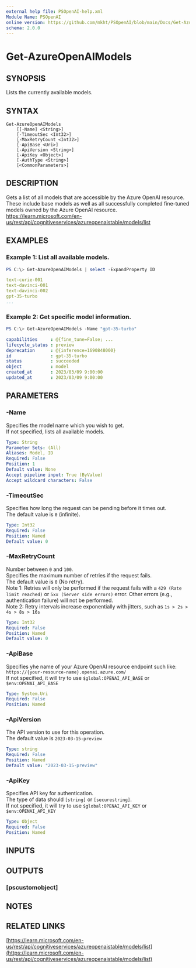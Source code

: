 ```yaml
---
external help file: PSOpenAI-help.xml
Module Name: PSOpenAI
online version: https://github.com/mkht/PSOpenAI/blob/main/Docs/Get-AzureOpenAIModels.md
schema: 2.0.0
---
```


# Get-AzureOpenAIModels

## SYNOPSIS
Lists the currently available models.

## SYNTAX

```
Get-AzureOpenAIModels
    [[-Name] <String>]
    [-TimeoutSec <Int32>]
    [-MaxRetryCount <Int32>]
    [-ApiBase <Uri>]
    [-ApiVersion <String>]
    [-ApiKey <Object>]
    [-AuthType <String>]
    [<CommonParameters>]
```

## DESCRIPTION
Gets a list of all models that are accessible by the Azure OpenAI resource. These include base models as well as all successfully completed fine-tuned models owned by the Azure OpenAI resource.  
https://learn.microsoft.com/en-us/rest/api/cognitiveservices/azureopenaistable/models/list

## EXAMPLES

### Example 1: List all available models.
```PowerShell
PS C:\> Get-AzureOpenAIModels | select -ExpandProperty ID
```
```yaml
text-curie-001
text-davinci-001
text-davinci-002
gpt-35-turbo
...
```

### Example 2: Get specific model information.
```PowerShell
PS C:\> Get-AzureOpenAIModels -Name "gpt-35-turbo"
```
```yaml
capabilities     : @{fine_tune=False; ...
lifecycle_status : preview
deprecation      : @{inference=1690848000}
id               : gpt-35-turbo
status           : succeeded
object           : model
created_at       : 2023/03/09 9:00:00
updated_at       : 2023/03/09 9:00:00
```

## PARAMETERS

### -Name
Specifies the model name which you wish to get.  
If not specified, lists all available models.

```yaml
Type: String
Parameter Sets: (All)
Aliases: Model, ID
Required: False
Position: 1
Default value: None
Accept pipeline input: True (ByValue)
Accept wildcard characters: False
```

### -TimeoutSec
Specifies how long the request can be pending before it times out.  
The default value is `0` (infinite).

```yaml
Type: Int32
Required: False
Position: Named
Default value: 0
```

### -MaxRetryCount
Number between `0` and `100`.  
Specifies the maximum number of retries if the request fails.  
The default value is `0` (No retry).  
Note 1: Retries will only be performed if the request fails with a `429 (Rate limit reached)` or `5xx (Server side errors)` error. Other errors (e.g., authentication failure) will not be performed.  
Note 2: Retry intervals increase exponentially with jitters, such as `1s > 2s > 4s > 8s > 16s`

```yaml
Type: Int32
Required: False
Position: Named
Default value: 0
```

### -ApiBase
Specifies yhe name of your Azure OpenAI resource endpoint such like: 
`https://{your-resource-name}.openai.azure.com/`  
If not specified, it will try to use `$global:OPENAI_API_BASE` or `$env:OPENAI_API_BASE`

```yaml
Type: System.Uri
Required: False
Position: Named
```

### -ApiVersion
The API version to use for this operation.  
The default value is `2023-03-15-preview`

```yaml
Type: string
Required: False
Position: Named
Default value: "2023-03-15-preview"
```

### -ApiKey
Specifies API key for authentication.  
The type of data should `[string]` or `[securestring]`.  
If not specified, it will try to use `$global:OPENAI_API_KEY` or `$env:OPENAI_API_KEY`

```yaml
Type: Object
Required: False
Position: Named
```

## INPUTS

## OUTPUTS

### [pscustomobject]

## NOTES

## RELATED LINKS

[https://learn.microsoft.com/en-us/rest/api/cognitiveservices/azureopenaistable/models/list](https://learn.microsoft.com/en-us/rest/api/cognitiveservices/azureopenaistable/models/list)

